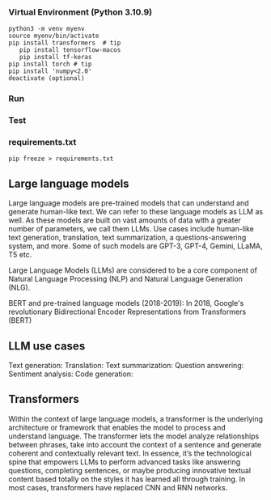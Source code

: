 ### Virtual Environment  (Python 3.10.9)
    python3 -m venv myenv
    source myenv/bin/activate
    pip install transformers  # tip
       pip install tensorflow-macos
       pip install tf-keras
    pip install torch # tip
    pip install 'numpy<2.0'
    deactivate (optional)

### Run

### Test

### requirements.txt

    pip freeze > requirements.txt



## Large language models
Large language models are pre-trained models that can understand and generate human-like text. We can refer to these language models as LLM as well. As these models are built on vast amounts of data with a greater number of parameters, we call them LLMs.
Use cases include human-like text generation, translation, text summarization, a questions-answering system, and more.
Some of such models are GPT-3, GPT-4, Gemini, LLaMA, T5 etc.

Large Language Models (LLMs) are considered to be a core component of Natural Language Processing (NLP) and Natural Language Generation (NLG).

BERT and pre-trained language models (2018-2019):  In 2018, Google's revolutionary Bidirectional Encoder Representations from Transformers (BERT)

## LLM use cases
Text generation:
Translation:
Text summarization:
Question answering:
Sentiment analysis:
Code generation:

## Transformers
Within the context of large language models, a transformer is the underlying architecture or framework that enables the model to process and understand language. The transformer lets the model analyze relationships between phrases, take into account the context of a sentence and generate coherent and contextually relevant text. In essence, itʼs the technological spine that empowers LLMs to perform advanced tasks like answering questions, completing sentences, or maybe producing innovative textual content based totally on the styles it has learned all through training.
In most cases, transformers have replaced CNN and RNN networks. 

